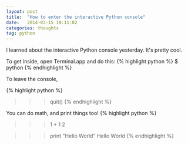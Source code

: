 ```yaml
---
layout: post
title:  "How to enter the interactive Python console"
date:   2014-03-15 19:11:02
categories: thoughts
tag: python
---
```


I learned about the interactive Python console yesterday. It's pretty cool. 

To get inside, open Terminal.app and do this:
{% highlight python %}
$ python
{% endhighlight %}

To leave the console, 

{% highlight python %}
>>> quit()
{% endhighlight %}

You can do math, and print things too!
{% highlight python %}
>>> 1 + 1
2

>>> print "Hello World"
Hello World
{% endhighlight %}